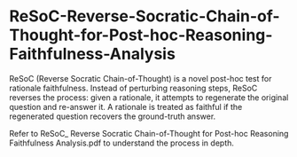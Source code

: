 # ReSoC-Reverse-Socratic-Chain-of-Thought-for-Post-hoc-Reasoning-Faithfulness-Analysis
ReSoC (Reverse Socratic Chain-of-Thought) is a novel post-hoc test for rationale faithfulness. Instead of perturbing reasoning steps, ReSoC reverses the process: given a rationale, it attempts to regenerate the original question and re-answer it. A rationale is treated as faithful if the regenerated question recovers the ground-truth answer.

Refer to ReSoC_ Reverse Socratic Chain-of-Thought for Post-hoc Reasoning Faithfulness Analysis.pdf to understand the process in depth.
